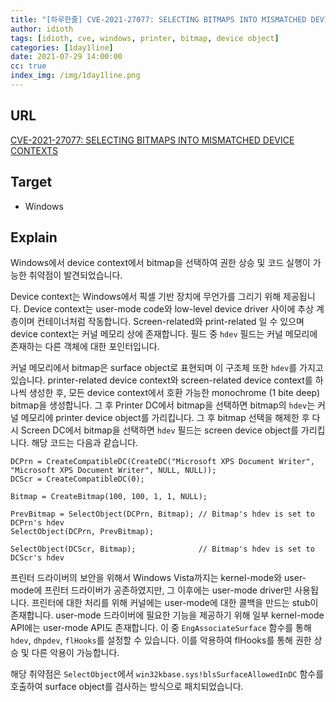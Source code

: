 ```yaml
---
title: "[하루한줄] CVE-2021-27077: SELECTING BITMAPS INTO MISMATCHED DEVICE CONTEXTS"
author: idioth
tags: [idioth, cve, windows, printer, bitmap, device object]
categories: [1day1line]
date: 2021-07-29 14:00:00
cc: true
index_img: /img/1day1line.png
---
```


## URL 

[CVE-2021-27077: SELECTING BITMAPS INTO MISMATCHED DEVICE CONTEXTS](https://www.zerodayinitiative.com/blog/2021/7/26/cve-2021-27077-selecting-bitmaps-into-mismatched-device-contexts)



## Target

- Windows



## Explain

Windows에서 device context에서 bitmap을 선택하여 권한 상승 및 코드 실행이 가능한 취약점이 발견되었습니다.

Device context는 Windows에서 픽셀 기반 장치에 무언가를 그리기 위해 제공됩니다. Device context는 user-mode code와 low-level device driver 사이에 추상 계층이며 컨테이너처럼 작동합니다. Screen-related와 print-related 일 수 있으며 device context는 커널 메모리 상에 존재합니다. 필드 중 `hdev` 필드는 커널 메모리에 존재하는 다른 객체에 대한 포인터입니다.

커널 메모리에서 bitmap은 surface object로 표현되며 이 구조체 또한 `hdev`를 가지고 있습니다. printer-related device context와 screen-related device context를 하나씩 생성한 후, 모든 device context에서 호환 가능한 monochrome (1 bite deep) bitmap을 생성합니다. 그 후 Printer DC에서 bitmap을 선택하면 bitmap의 `hdev`는 커널 메모리에 printer device object를 가리킵니다. 그 후 bitmap 선택을 해제한 후 다시 Screen DC에서 bitmap을 선택하면 `hdev` 필드는 screen device object를 가리킵니다. 해당 코드는 다음과 같습니다.

```
DCPrn = CreateCompatibleDC(CreateDC("Microsoft XPS Document Writer", "Microsoft XPS Document Writer", NULL, NULL)); 
DCScr = CreateCompatibleDC(0); 
 
Bitmap = CreateBitmap(100, 100, 1, 1, NULL); 
 
PrevBitmap = SelectObject(DCPrn, Bitmap); // Bitmap's hdev is set to DCPrn's hdev 
SelectObject(DCPrn, PrevBitmap); 
 
SelectObject(DCScr, Bitmap);              // Bitmap's hdev is set to DCScr's hdev
```

프린터 드라이버의 보안을 위해서 Windows Vista까지는 kernel-mode와 user-mode에 프린터 드라이버가 공존하였지만, 그 이후에는 user-mode driver만 사용됩니다. 프린터에 대한 처리를 위해 커널에는 user-mode에 대한 콜백을 만드는 stub이 존재합니다. user-mode 드라이버에 필요한 기능을 제공하기 위해 일부 kernel-mode API에는 user-mode API도 존재합니다. 이 중 `EngAssociateSurface` 함수를 통해 `hdev`, `dhpdev`, `flHooks`를 설정할 수 있습니다. 이를 악용하여 flHooks를 통해 권한 상승 및 다른 악용이 가능합니다.

해당 취약점은 `SelectObject`에서 `win32kbase.sys!blsSurfaceAllowedInDC` 함수를 호출하여 surface object를 검사하는 방식으로 패치되었습니다.
